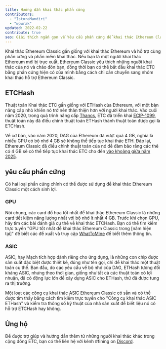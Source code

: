 ```yaml
---
title: Hướng dẫn khai thác phần cứng
contributors:
  - "IstoraMandiri"
  - "wpwrak"
updated: 2022-02-22
contribute: true
seo: Giải thích ngắn gọn về Yêu cầu phần cứng để khai thác Ethereum Classic, bao gồm ETHash so với ETCHash, SHA3, GPU và ASIC.
---
```


Khai thác Ethereum Classic gần giống với khai thác Ethereum và hỗ trợ cùng phần cứng và phần mềm khai thác. Nếu bạn là một người khai thác Ethereum mới bị trục xuất, Ethereum Classic yêu thích những người khai thác của nó và chào đón bạn, đồng thời bạn có thể bắt đầu khai thác ETC bằng phần cứng hiện có của mình bằng cách chỉ cần chuyển sang nhóm khai thác [](/mining/pools) hỗ trợ Ethereum Classic.

## ETCHash

Thuật toán Khai thác ETC gần giống với ETHash của Ethereum, với một bản nâng cấp nhỏ khiến nó trở nên thân thiện hơn với người khai thác. Vào cuối năm 2020, trong quá trình nâng cấp [Thanos](/blog/2020-11-27-thanos-hard-fork-upgrade), ETC đã triển khai [ECIP-1099](https://ecips.ethereumclassic.org/ECIPs/ecip-1099), thuật toán này đã điều chỉnh thuật toán ETHash thành thuật toán được gọi là ETCHash.

Về cơ bản, vào năm 2020, DAG của Ethereum đã vượt quá 4 GB, nghĩa là nhiều GPU có bộ nhớ 4 GB sẽ không thể tiếp tục khai thác ETH. Đáp lại, Ethereum Classic đã điều chỉnh thuật toán của nó để đảm bảo rằng các thẻ có 4 GB sẽ có thể tiếp tục khai thác ETC cho đến [vào khoảng giữa năm 2025](https://minerstat.com/dag-size-calculator).

## yêu cầu phần cứng

Có hai loại phần cứng chính có thể được sử dụng để khai thác Ethereum Classic một cách sinh lợi.

### GPU

Nói chung, các card đồ họa tốt nhất để khai thác Ethereum Classic là những card tiết kiệm năng lượng nhất với bộ nhớ ít nhất 4 GB. Trước khi chọn GPU, hãy tìm các bài đánh giá cụ thể về khai thác ETCHash. Bạn có thể tìm kiếm trực tuyến "GPU tốt nhất để khai thác Ethereum Classic trong [năm hiện tại]" để biết các đề xuất và truy cập [WhatToMine](https://whattomine.com/coins?e4g=true) để biết thêm thông tin.

### ASIC

ASIC, hay Mạch tích hợp dành riêng cho ứng dụng, là những con chip được sản xuất đặc biệt được thiết kế, đúng như tên gọi, chỉ để khai thác một thuật toán cụ thể. Ban đầu, do các yêu cầu về bộ nhớ của DAG, ETHash tương đối kháng ASIC, nhưng theo thời gian, giống như tất cả các thuật toán có lợi nhuận, đã có động lực lớn để xây dựng ASIC cho ETHash, thứ đã được tung ra thị trường.

Một loạt các công cụ khai thác ASIC Ethereum Classic có sẵn và có thể được tìm thấy bằng cách tìm kiếm trực tuyến cho "Công cụ khai thác ASIC ETHash" và kiểm tra thông số kỹ thuật của nhà sản xuất để biết liệu nó có hỗ trợ ETCHash hay không.

## Ủng hộ

Để được trợ giúp và hướng dẫn thêm từ những người khai thác khác trong cộng đồng ETC, bạn có thể liên hệ với kênh #fining on [Discord](https://ethereumclassic.org/discord).
